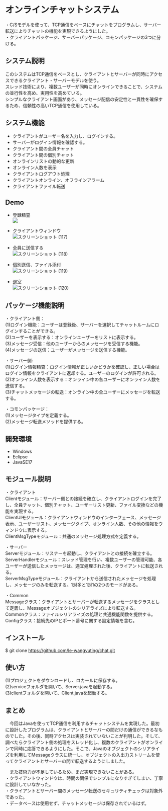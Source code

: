 # オンラインチャットシステム

・C/Sモデルを使って、TCP通信をベースにチャットをプログラムし、サーバー転送によりチャットの機能を実現できるようにした。  
・クライアントパッケージ、サーバーパッケージ、コモンパッケージの3つに分ける。

## システム説明
  
 このシステムはTCP通信をベースとし、クライアントとサーバーが同時にアクセスできるクライアント・サーバーモデルを使う。  
 スレッド技術により、複数ユーザーが同時にオンラインできることで、システムの並行性を高め、実用性を高めている。  
 シンプルなクライアント画面があり、メッセージ配信の安定性と一貫性を確保するため、信頼性の高いTCP通信を使用している。

## システム機能  

  - クライアントがユーザー名を入力し、ログインする。  
  - サーバーがログイン情報を確認する。  
  - クライアント間の全員チャット  
  - クライアント間の個別チャット  
  - オンラインリストの動的な更新  
  - オンライン人数を表示  
  - クライアントログアウト処理  
  - クライアントオンライン、オフラインアラーム  
  - クライアントファイル転送
  
## Demo 
- 登録精査  
![](https://user-images.githubusercontent.com/108509511/208335136-0af5c656-943a-46c9-877c-41a32d978c37.png)

- クライアントウィンドウ  
![スクリーンショット (117)](https://user-images.githubusercontent.com/108509511/208336893-4fcb8bad-1a47-4050-90ee-d7ee362804c7.png)

- 全員に送信する  
![スクリーンショット (118)](https://user-images.githubusercontent.com/108509511/208336955-043eede5-828d-4f7e-b79a-adcf76a0b84b.png)

- 個別送信、ファイル添付  
![スクリーンショット (119)](https://user-images.githubusercontent.com/108509511/208337125-30696f5b-b5bb-47fc-b0c1-0aebff452cdd.png)

- 退室  
![スクリーンショット (120)](https://user-images.githubusercontent.com/108509511/208337136-bb909ca2-0d61-48ae-85b3-0dd9b0fd0c5d.png)

## パッケージ機能説明 

・クライアント側：    
  (1)ログイン機能：ユーザーは登録後、サーバーを選択してチャットルームにログインすることができる。    
  (2)ユーザーを表示する：オンラインユーザーをリストに表示する。    
  (3)メッセージ受信：他のユーザーからのメッセージを受信する機能。    
  (4)メッセージの送信：ユーザーがメッセージを送信する機能。  
  
・サーバー側:  
  (1)ログイン情報精査：ログイン情報が正しいかどうかを確認し、正しい場合はログイン情報をクライアントに返却する。ユーザーのログインが許可される。　　  
  (2)オンライン人数を表示する：オンライン中の各ユーザーにオンライン人数を送信する。  
  (3)チャットメッセージの転送：オンライン中の全ユーザーにメッセージを転送する。  
  
 ・コモンパッケージ：  
  (1)メッセージタイプを定義する。  
  (2)メッセージ転送メソッドを提供する。  
  
 ## 開発環境
 - Windows
 - Eclipse
 - JavaSE17
 
 ## モジュール説明
・クライアント  
Clientモジュール：サーバー側との接続を確立し、クライアントログインを完了し、全員チャット、個別チャット、ユーザーリスト更新、ファイル変換などの機能を実現する。  
ClientUIモジュール：クライアントウィンドウのインターフェース、メッセージ表示、ユーザーリスト、メッセージタイプ、オンライン人数、その他の情報をウィンドウに表示する。  
ClientMsgTypeモジュール：共通のメッセージ処理方式を定義する。  

・サーバー  
Serverモジュール：リスナーを起動し、クライアントとの接続を確立する。  
ServerHandlerモジュール：スレッド管理を行い、複数ユーザーの管理可能、各ユーザーが送信したメッセージは、適宜処理された後、クライアントに転送される。  
ServerMsgTypeモジュール：クライアントから送信されたメッセージを処理し、メッセージのみを転送する。1対多と1対1の2つのモードがある。  

・Common  
Messageクラス：クライアントとサーバーが転送するメッセージをクラスとして定義し、Messageオブジェクトのシリアライズにより転送する。  
Commonクラス：ファイルシリアライズの処理と共通機能関数を提供する。
Configクラス：接続先のIPとポート番号に関する設定情報を含む。  

## インストール
$ git clone https://github.com/le-wangyuting/chat.git

## 使い方  
(1)プロジェクトをダウンロードし、ロカールに保存する。  
(2)serviceフォルダを開いて、Server.javaを起動する。  
(3)clientフォルダを開いて、Client.javaを起動する。

## まとめ  
 　今回はJavaを使ってTCP通信を利用するチャットシステムを実現した。最初に設計したプログラムは、クライアントとサーバーの間だけの通信ができるなものでした。その後、同時アクセスは実装されていないことが判明した。そして、調べたらクライアント側の処理をスレッド化し、複数のクライアントがオンラインで同時に応答できるようにした。そこで、Javaのオブジェクトのシリアライズを利用してMessageクラスに統一し、オブジェクトの入出力ストリームを使ってクライアントとサーバーの間で転送するようにしました。

 　また技術力が不足しているため、まだ実現できないことがある。  
・クライアントウィンドウは、時間の関係でシンプルになりすぎてしまい、丁寧に設計していなかった。  
・クライアントとサーバー間のメッセージ転送のセキュリティチェックは対象外であった。  
・データベースは使用せず、チャットメッセージは保存されているはず。    

 
